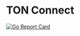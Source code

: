 # TON Connect

[![Go Report Card](https://goreportcard.com/badge/github.com/cameo-engineering/tonconnect)](https://goreportcard.com/report/github.com/cameo-engineering/tonconnect)
